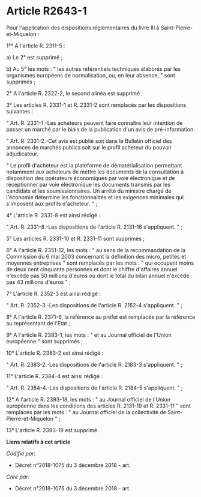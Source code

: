 # Article R2643-1

Pour l'application des dispositions réglementaires du livre III à Saint-Pierre-et-Miquelon : 

1°° A l'article R. 2311-5 : 

a) Le 2° est supprimé ; 

b) Au 5° les mots : " les autres référentiels techniques élaborés par les organismes européens de normalisation, ou, en leur
absence, " sont supprimés ; 

2° A l'article R. 2322-2, le second alinéa est supprimé ; 

3° Les articles R. 2331-1 et R. 2331-2 sont remplacés par les dispositions suivantes : 

" Art. R. 2331-1.-Les acheteurs peuvent faire connaître leur intention de passer un marché par le biais de la publication
d'un avis de pré-information. 

" Art. R. 2331-2.-Cet avis est publié soit dans le Bulletin officiel des annonces de marchés publics soit sur le profil
acheteur du pouvoir adjudicateur. 

" Le profil d'acheteur est la plateforme de dématérialisation permettant notamment aux acheteurs de mettre les documents de
la consultation à disposition des opérateurs économiques par voie électronique et de réceptionner par voie électronique les
documents transmis par les candidats et les soumissionnaires. Un arrêté du ministre chargé de l'économie détermine les
fonctionnalités et les exigences minimales qui s'imposent aux profils d'acheteur. " ; 

4° L'article R. 2331-8 est ainsi rédigé : 

" Art. R. 2331-8.-Les dispositions de l'article R. 2131-16 s'appliquent. " ; 

5° Les articles R. 2331-10 et R. 2331-11 sont supprimés ; 

6° A l'article R. 2351-12, les mots : " au sens de la recommandation de la Commission du 6 mai 2003 concernant la définition
des micro, petites et moyennes entreprises " sont remplacés par les mots : " qui occupent moins de deux cent cinquante
personnes et dont le chiffre d'affaires annuel n'excède pas 50 millions d'euros ou dont le total du bilan annuel n'excède pas
43 millions d'euros " ; 

7° L'article R. 2352-3 est ainsi rédigé : 

" Art. R. 2352-3.-Les dispositions de l'article R. 2152-4 s'appliquent. " ; 

8° A l'article R. 2371-6, la référence au préfet est remplacée par la référence au représentant de l'Etat ; 

9° A l'article R. 2383-1, les mots : " et au Journal officiel de l'Union européenne " sont supprimés ; 

10° L'article R. 2383-2 est ainsi rédigé : 

" Art. R. 2383-2.-Les dispositions de l'article R. 2183-3 s'appliquent. " ; 

11° L'article R. 2384-4 est ainsi rédigé : 

" Art. R. 2384-4.-Les dispositions de l'article R. 2184-5 s'appliquent. " ; 

12° A l'article R. 2393-18, les mots : " au Journal officiel de l'Union européenne dans les conditions des articles R.
2131-19 et R. 2331-11 " sont remplacés par les mots : " au Journal officiel de la collectivité de Saint-Pierre-et-Miquelon
" ; 

13° L'article R. 2393-19 est supprimé.

**Liens relatifs à cet article**

_Codifié par_:

  - Décret n°2018-1075 du 3 décembre 2018 - art.

_Créé par_:

  - Décret n°2018-1075 du 3 décembre 2018 - art.
